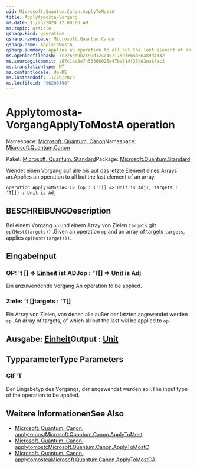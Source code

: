 ```yaml
---
uid: Microsoft.Quantum.Canon.ApplyToMostA
title: Applytomosta-Vorgang
ms.date: 11/25/2020 12:00:00 AM
ms.topic: article
qsharp.kind: operation
qsharp.namespace: Microsoft.Quantum.Canon
qsharp.name: ApplyToMostA
qsharp.summary: Applies an operation to all but the last element of an array.
ms.openlocfilehash: 7c226de9b2c99d124c467175dfe65a60a89d4332
ms.sourcegitcommit: a87c1aa8e7453360025e47ba614f25b02ea84ec3
ms.translationtype: MT
ms.contentlocale: de-DE
ms.lasthandoff: 11/26/2020
ms.locfileid: "96208498"
---
```

# <a name="applytomosta-operation"></a><span data-ttu-id="9d676-102">Applytomosta-Vorgang</span><span class="sxs-lookup"><span data-stu-id="9d676-102">ApplyToMostA operation</span></span>

<span data-ttu-id="9d676-103">Namespace: [Microsoft. Quantum. Canon](xref:Microsoft.Quantum.Canon)</span><span class="sxs-lookup"><span data-stu-id="9d676-103">Namespace: [Microsoft.Quantum.Canon](xref:Microsoft.Quantum.Canon)</span></span>

<span data-ttu-id="9d676-104">Paket: [Microsoft. Quantum. Standard](https://nuget.org/packages/Microsoft.Quantum.Standard)</span><span class="sxs-lookup"><span data-stu-id="9d676-104">Package: [Microsoft.Quantum.Standard](https://nuget.org/packages/Microsoft.Quantum.Standard)</span></span>


<span data-ttu-id="9d676-105">Wendet einen Vorgang auf alle bis auf das letzte Element eines Arrays an.</span><span class="sxs-lookup"><span data-stu-id="9d676-105">Applies an operation to all but the last element of an array.</span></span>

```qsharp
operation ApplyToMostA<'T> (op : ('T[] => Unit is Adj), targets : 'T[]) : Unit is Adj
```


## <a name="description"></a><span data-ttu-id="9d676-106">BESCHREIBUNG</span><span class="sxs-lookup"><span data-stu-id="9d676-106">Description</span></span>

<span data-ttu-id="9d676-107">Bei einem Vorgang `op` und einem Array von Zielen `targets` gilt `op(Most(targets))` .</span><span class="sxs-lookup"><span data-stu-id="9d676-107">Given an operation `op` and an array of targets `targets`, applies `op(Most(targets))`.</span></span>

## <a name="input"></a><span data-ttu-id="9d676-108">Eingabe</span><span class="sxs-lookup"><span data-stu-id="9d676-108">Input</span></span>

### <a name="op--t--unit--is-adj"></a><span data-ttu-id="9d676-109">OP: 't [] => [Einheit](xref:microsoft.quantum.lang-ref.unit)  ist ADJ</span><span class="sxs-lookup"><span data-stu-id="9d676-109">op : 'T[] => [Unit](xref:microsoft.quantum.lang-ref.unit)  is Adj</span></span>

<span data-ttu-id="9d676-110">Ein anzuwendende Vorgang.</span><span class="sxs-lookup"><span data-stu-id="9d676-110">An operation to be applied.</span></span>


### <a name="targets--t"></a><span data-ttu-id="9d676-111">Ziele: 't []</span><span class="sxs-lookup"><span data-stu-id="9d676-111">targets : 'T[]</span></span>

<span data-ttu-id="9d676-112">Ein Array von Zielen, von denen alle außer der letzten angewendet werden `op` .</span><span class="sxs-lookup"><span data-stu-id="9d676-112">An array of targets, of which all but the last will be applied to `op`.</span></span>



## <a name="output--unit"></a><span data-ttu-id="9d676-113">Ausgabe: [Einheit](xref:microsoft.quantum.lang-ref.unit)</span><span class="sxs-lookup"><span data-stu-id="9d676-113">Output : [Unit](xref:microsoft.quantum.lang-ref.unit)</span></span>



## <a name="type-parameters"></a><span data-ttu-id="9d676-114">Typparameter</span><span class="sxs-lookup"><span data-stu-id="9d676-114">Type Parameters</span></span>

### <a name="t"></a><span data-ttu-id="9d676-115">GIF</span><span class="sxs-lookup"><span data-stu-id="9d676-115">'T</span></span>

<span data-ttu-id="9d676-116">Der Eingabetyp des Vorgangs, der angewendet werden soll.</span><span class="sxs-lookup"><span data-stu-id="9d676-116">The input type of the operation to be applied.</span></span>

## <a name="see-also"></a><span data-ttu-id="9d676-117">Weitere Informationen</span><span class="sxs-lookup"><span data-stu-id="9d676-117">See Also</span></span>

- [<span data-ttu-id="9d676-118">Microsoft. Quantum. Canon. applytomost</span><span class="sxs-lookup"><span data-stu-id="9d676-118">Microsoft.Quantum.Canon.ApplyToMost</span></span>](xref:Microsoft.Quantum.Canon.ApplyToMost)
- [<span data-ttu-id="9d676-119">Microsoft. Quantum. Canon. applytomostc</span><span class="sxs-lookup"><span data-stu-id="9d676-119">Microsoft.Quantum.Canon.ApplyToMostC</span></span>](xref:Microsoft.Quantum.Canon.ApplyToMostC)
- [<span data-ttu-id="9d676-120">Microsoft. Quantum. Canon. applytomostca</span><span class="sxs-lookup"><span data-stu-id="9d676-120">Microsoft.Quantum.Canon.ApplyToMostCA</span></span>](xref:Microsoft.Quantum.Canon.ApplyToMostCA)